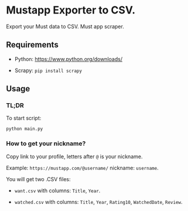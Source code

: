 # Mustapp Exporter to CSV.

Export your Must data to CSV. Must app scraper. 

## Requirements

- Python: https://www.python.org/downloads/

- Scrapy: `pip install scrapy`

## Usage

### TL;DR
To start script:
```
python main.py
```

### How to get your nickname?
Copy link to your profile, letters after `@` is your nickname.

Example: `https://mustapp.com/@username/`
nickname: `username`.


You will get two .CSV files:

- `want.csv` with columns: `Title`, `Year`.

- `watched.csv` with columns: `Title`, `Year`, `Rating10`, `WatchedDate`, `Review`.
